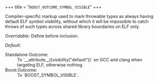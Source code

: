 +++
title = "`BOOST_OUTCOME_SYMBOL_VISIBLE`"
+++

Compiler-specific markup used to mark throwable types as always having default ELF symbol visibility, without which it will be impossible to catch throws of such types across shared library boundaries on ELF only.

*Overridable*: Define before inclusion.

*Default*:<dl>
<dt>Standalone Outcome:</dt>
<dd>To `__attribute__((visibility("default"))` on GCC and clang when targeting ELF, otherwise nothing.</dd>
<dt>Boost.Outcome:</dt>
<dd>To `BOOST_SYMBOL_VISIBLE`.</dd>
</dl>
